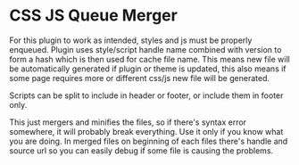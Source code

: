 # CSS JS Queue Merger

For this plugin to work as intended, styles and js must be properly enqueued. Plugin uses style/script handle name combined with version to form a hash which is then used for cache file name. This means new file will be automatically generated if plugin or theme is updated, this also means if some page requires more or different css/js new file will be generated.

Scripts can be split to include in header or footer, or include them in footer only.

This just mergers and minifies the files, so if there's syntax error somewhere, it will probably break everything. Use it only if you know what you are doing. In merged files on beginning of each files there's handle and source url so you can easily debug if some file is causing the problems.
